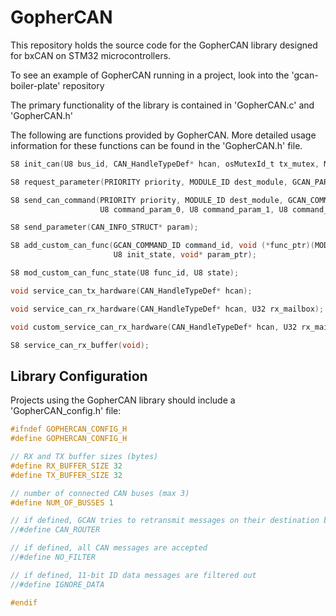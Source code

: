 # GopherCAN

This repository holds the source code for the GopherCAN library designed for bxCAN on STM32 microcontrollers.

To see an example of GopherCAN running in a project, look into the 'gcan-boiler-plate' repository

The primary functionality of the library is contained in 'GopherCAN.c' and 'GopherCAN.h'

The following are functions provided by GopherCAN.  More detailed usage information for these functions can be found in the 'GopherCAN.h' file.

```c
S8 init_can(U8 bus_id, CAN_HandleTypeDef* hcan, osMutexId_t tx_mutex, MODULE_ID module_id, BXCAN_TYPE bx_type);

S8 request_parameter(PRIORITY priority, MODULE_ID dest_module, GCAN_PARAM_ID parameter);

S8 send_can_command(PRIORITY priority, MODULE_ID dest_module, GCAN_COMMAND_ID command_id,
					U8 command_param_0, U8 command_param_1, U8 command_param_2, U8 command_param_3);

S8 send_parameter(CAN_INFO_STRUCT* param);

S8 add_custom_can_func(GCAN_COMMAND_ID command_id, void (*func_ptr)(MODULE_ID, void*, U8, U8, U8, U8),
					   U8 init_state, void* param_ptr);

S8 mod_custom_can_func_state(U8 func_id, U8 state);

void service_can_tx_hardware(CAN_HandleTypeDef* hcan);

void service_can_rx_hardware(CAN_HandleTypeDef* hcan, U32 rx_mailbox);

void custom_service_can_rx_hardware(CAN_HandleTypeDef* hcan, U32 rx_mailbox);

S8 service_can_rx_buffer(void);
```

## Library Configuration

Projects using the GopherCAN library should include a 'GopherCAN_config.h' file:

```c
#ifndef GOPHERCAN_CONFIG_H
#define GOPHERCAN_CONFIG_H

// RX and TX buffer sizes (bytes)
#define RX_BUFFER_SIZE 32
#define TX_BUFFER_SIZE 32

// number of connected CAN buses (max 3)
#define NUM_OF_BUSSES 1

// if defined, GCAN tries to retransmit messages on their destination bus
//#define CAN_ROUTER

// if defined, all CAN messages are accepted
//#define NO_FILTER

// if defined, 11-bit ID data messages are filtered out
//#define IGNORE_DATA

#endif
```
